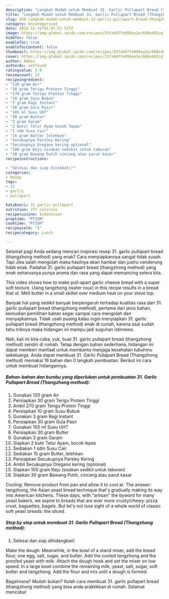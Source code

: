 ```yaml
---
description: "Langkah Mudah untuk Membuat 31. Garlic Pullapart Bread (Thangzhong method) yang Sempurna, Buat Buka Puasa Lezat"
title: "Langkah Mudah untuk Membuat 31. Garlic Pullapart Bread (Thangzhong method) yang Sempurna, Buat Buka Puasa Lezat"
slug: 936-langkah-mudah-untuk-membuat-31-garlic-pullapart-bread-thangzhong-method-yang-sempurna-buat-buka-puasa-lezat
category: Uncategorized
date: 2022-12-31T01:47:57.537Z
image: https://img-global.cpcdn.com/recipes/25fa947fe099aa2e/680x482cq70/31-garlic-pullapart-bread-thangzhong-method-foto-resep-utama.jpg
hideToc: false
enableToc: true
enableTocContent: false
thumbnail: https://img-global.cpcdn.com/recipes/25fa947fe099aa2e/680x482cq70/31-garlic-pullapart-bread-thangzhong-method-foto-resep-utama.jpg
cover: https://img-global.cpcdn.com/recipes/25fa947fe099aa2e/680x482cq70/31-garlic-pullapart-bread-thangzhong-method-foto-resep-utama.jpg
author: Admin
authorAv: notfound
ratingvalue: 3.8
reviewcount: 23
recipeingredient:
- "120 gram Air"
- "30 gram Terigu Protein Tinggi"
- "270 gram Terigu Protein Tinggi"
- "10 gram Susu Bubuk"
- "3 gram Ragi Instant"
- "30 gram Gula Pasir"
- "105 ml Susu UHT"
- "30 gram Butter"
- "3 gram Garam"
- "2 butir Telur Ayam kocok lepas"
- "1 sdm Susu Cair"
- "15 gram Butter lelehkan"
- "Secukupnya Parsley Kering"
- "Secukupnya Oregano kering optional"
- "100 gram Keju sisakan sedikit untuk taburan"
- "30 gram Bawang Putih cincang atau parut kasar"
recipeinstructions:

- "Selesai dan siap dinikmati!"
categories:
- Resep
tags:
- 31
- garlic
- pullapart

katakunci: 31 garlic pullapart 
nutrition: 277 calories
recipecuisine: Indonesian
preptime: "PT35M"
cooktime: "PT35M"
recipeyield: "3"
recipecategory: Lunch

---
```



Selamat pagi Anda sedang mencari inspirasi resep 31. garlic pullapart bread (thangzhong method) yang enak? Cara menyiapkannya sangat tidak susah. Tapi Jika salah mengolah maka hasilnya akan hambar dan justru cenderung tidak enak. Padahal 31. garlic pullapart bread (thangzhong method) yang enak seharusnya punya aroma dan rasa yang dapat memancing selera kita.


This video shows how to make pull-apart garlic cheese bread with a super soft texture. Using tangzhong (water roux) in this recipe results in a bread that st. Melt butter in a small skillet over medium heat on your stove top.

Banyak hal yang sedikit banyak berpengaruh terhadap kualitas rasa dari 31. garlic pullapart bread (thangzhong method), pertama dari jenis bahan, kemudian pemilihan bahan segar sampai cara mengolah dan menyajikannya. Tidak usah pusing kalau ingin menyiapkan 31. garlic pullapart bread (thangzhong method) enak di rumah, karena asal sudah tahu triknya maka hidangan ini mampu jadi suguhan istimewa.


Nah, kali ini kita coba, yuk, buat 31. garlic pullapart bread (thangzhong method) sendiri di rumah. Tetap dengan bahan sederhana, hidangan ini dapat memberi manfaat untuk membantu menjaga kesehatan tubuhmu sekeluarga. Anda dapat membuat 31. Garlic Pullapart Bread (Thangzhong method) memakai 16 bahan dan 0 langkah pembuatan. Berikut ini cara untuk membuat hidangannya.

<!--inarticleads1-->

##### Bahan-bahan dan bumbu yang diperlukan untuk pembuatan 31. Garlic Pullapart Bread (Thangzhong method):

1. Gunakan 120 gram Air
1. Persiapkan 30 gram Terigu Protein Tinggi
1. Ambil 270 gram Terigu Protein Tinggi
1. Persiapkan 10 gram Susu Bubuk
1. Gunakan 3 gram Ragi Instant
1. Persiapkan 30 gram Gula Pasir
1. Gunakan 105 ml Susu UHT
1. Persiapkan 30 gram Butter
1. Gunakan 3 gram Garam
1. Siapkan 2 butir Telur Ayam, kocok lepas
1. Sediakan 1 sdm Susu Cair
1. Sediakan 15 gram Butter, lelehkan
1. Persiapkan Secukupnya Parsley Kering
1. Ambil Secukupnya Oregano kering (optional)
1. Siapkan 100 gram Keju (sisakan sedikit untuk taburan)
1. Siapkan 30 gram Bawang Putih, cincang atau parut kasar


Cooling: Remove product from pan and allow it to cool at. The answer: tangzhong, the Asian yeast bread technique that&#39;s gradually making its way into American kitchens. These days, with &#34;artisan&#34; the byword for many yeast bakers, we aspire to breads that are ever more crusty/chewy: pizza crust, baguettes, bagels. But let&#39;s not lose sight of a whole world of classic soft yeast breads: the sliced. 

<!--inarticleads2-->

##### Step by step untuk membuat 31. Garlic Pullapart Bread (Thangzhong method):


1. Selesai dan siap dihidangkan!

Make the dough: Meanwhile, in the bowl of a stand mixer, add the bread flour, one egg, salt, sugar, and butter. Add the cooled tangzhong and the proofed yeast with milk. Attach the dough hook and set the mixer on low speed. In a large bowl combine the remaining milk, yeast, salt, sugar, soft butter and tangzhong. Add the flour and mix until a dough is formed. 

Bagaimana? Mudah bukan? Itulah cara membuat 31. garlic pullapart bread (thangzhong method) yang bisa anda praktikkan di rumah. Selamat mencoba!
